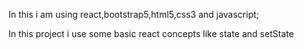 In this i am using react,bootstrap5,html5,css3 and javascript;

In this project i use some basic react concepts like state and setState
